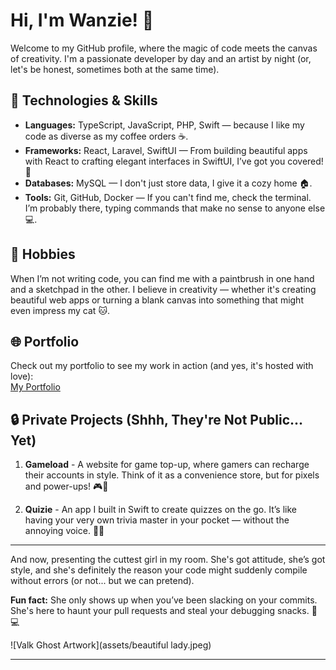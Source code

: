 # Hi, I'm Wanzie! 👋

Welcome to my GitHub profile, where the magic of code meets the canvas of creativity. I'm a passionate developer by day and an artist by night (or, let's be honest, sometimes both at the same time).

## 🚀 Technologies & Skills

<ul>
  <li><strong>Languages:</strong> TypeScript, JavaScript, PHP, Swift — because I like my code as diverse as my coffee orders ☕.</li>
  <li><strong>Frameworks:</strong> React, Laravel, SwiftUI — From building beautiful apps with React to crafting elegant interfaces in SwiftUI, I’ve got you covered! 🚀</li>
  <li><strong>Databases:</strong> MySQL — I don't just store data, I give it a cozy home 🏠.</li>
  <li><strong>Tools:</strong> Git, GitHub, Docker — If you can't find me, check the terminal. I’m probably there, typing commands that make no sense to anyone else 💻.</li>
</ul>

## 🎨 Hobbies

When I’m not writing code, you can find me with a paintbrush in one hand and a sketchpad in the other. I believe in creativity — whether it's creating beautiful web apps or turning a blank canvas into something that might even impress my cat 🐱. 

## 🌐 Portfolio

Check out my portfolio to see my work in action (and yes, it's hosted with love):  
<a href="https://wanzie.vercel.app" target="_blank" rel="noopener noreferrer">My Portfolio</a>

## 🔒 Private Projects (Shhh, They're Not Public... Yet)

1. **Gameload** - A website for game top-up, where gamers can recharge their accounts in style. Think of it as a convenience store, but for pixels and power-ups! 🎮💸
   
2. **Quizie** - An app I built in Swift to create quizzes on the go. It’s like having your very own trivia master in your pocket — without the annoying voice. 🧠💡

---

And now, presenting the cuttest girl in my room. She's got attitude, she’s got style, and she's definitely the reason your code might suddenly compile without errors (or not... but we can pretend). 

**Fun fact:** She only shows up when you’ve been slacking on your commits. She's here to haunt your pull requests and steal your debugging snacks. 💅💻

![Valk Ghost Artwork](assets/beautiful lady.jpeg)

---
